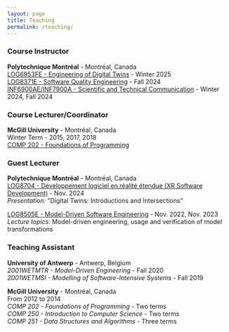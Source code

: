 ```yaml
---
layout: page
title: Teaching
permalink: /teaching/
---
```


### Course Instructor

**Polytechnique Montréal** - Montréal, Canada  
[LOG6953FE - Engineering of Digital Twins](https://bentleyjoakes.github.io/dte_course/) - Winter 2025  
[LOG8371E - Software Quality Engineering](https://www.polymtl.ca/programmes/cours/software-quality-engineering) - Fall 2024  
[INF6900AE/INF7900A - Scientific and Technical Communication](https://www.polymtl.ca/programmes/cours/scientific-and-technical-communication-i) - Winter 2024, Fall 2024  

### Course Lecturer/Coordinator

**McGill University** - Montréal, Canada  
Winter Term - 2015, 2017, 2018  
[COMP 202 - Foundations of Programming](https://www.mcgill.ca/study/2017-2018/courses/comp-202)

### Guest Lecturer
**Polytechnique Montréal** - Montréal, Canada  
[LOG8704 - Développement logiciel en réalité étendue (XR Software Development)](https://www.polymtl.ca/programmes/cours/developpement-logiciel-en-realite-etendue) - Nov. 2024  
_Presentation:_ "Digital Twins: Introductions and Intersections"  

[LOG8505E - Model-Driven Software Engineering](https://www.polymtl.ca/programmes/cours/model-driven-software-engineering-0) - Nov. 2022, Nov. 2023  
_Lecture topics:_ Model-driven engineering, usage and verification of model transformations

### Teaching Assistant
**University of Antwerp** - Antwerp, Belgium  
*2001WETMTR - Model-Driven Engineering* - Fall 2020  
*2001WETMSI - Modelling of Software-Intensive Systems* - Fall 2019  

**McGill University** - Montréal, Canada  
From 2012 to 2014  
*COMP 202 - Foundations of Programming* - Two terms  
*COMP 250 - Introduction to Computer Science* - Two terms  
*COMP 251 - Data Structures and Algorithms* - Three terms  

